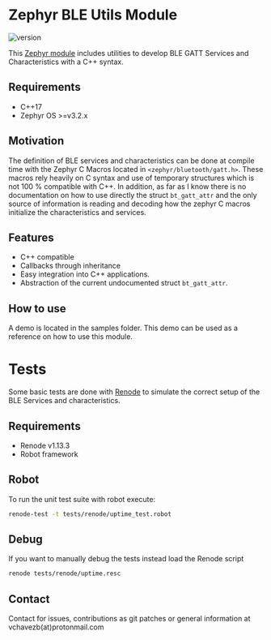 # Zephyr BLE Utils Module

![version](https://img.shields.io/badge/version-1.0.0-blue)

This [Zephyr module](https://docs.zephyrproject.org/3.2.0/develop/modules.html) includes utilities to develop BLE GATT Services and Characteristics with a C++ syntax.

## Requirements

- C++17
- Zephyr OS >=v3.2.x

## Motivation

The  definition of BLE services and characteristics can be done at compile time with the Zephyr C Macros located in `<zephyr/bluetooth/gatt.h>`. These macros rely heavily on C syntax and use of temporary structures which is not 100 % compatible with C++. In addition, as far as I know there is no documentation on how to use directly the struct `bt_gatt_attr` and the only source of information is reading and decoding how the zephyr C macros initialize the characteristics and services.

## Features

- C++ compatible
- Callbacks through inheritance
- Easy integration into C++ applications.
- Abstraction of the current undocumented struct `bt_gatt_attr`.


## How to use

A demo is located in the samples folder. This demo can be used as a reference on how to use this module.


# Tests

Some basic tests are done with [Renode](https://renode.readthedocs.io/en/latest/) to simulate the correct setup of the BLE Services and characteristics. 

## Requirements

- Renode v1.13.3
- Robot framework

## Robot

To run the unit test suite with robot execute:

```bash
renode-test -t tests/renode/uptime_test.robot
```

## Debug 

If you want to manually debug the tests instead load the Renode script

```bash
renode tests/renode/uptime.resc
```


## Contact

Contact for issues, contributions as git patches or general information at vchavezb(at)protonmail.com

